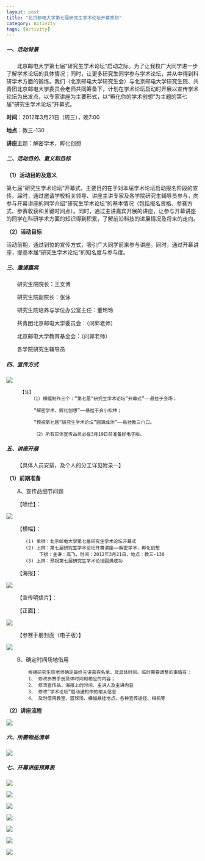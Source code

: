 ```yaml
---
layout: post
title: "北京邮电大学第七届研究生学术论坛开幕策划"
category: Activity
tags: [Activity]
---
```


##### 一、活动背景

&emsp;&emsp;北京邮电大学第七届“研究生学术论坛”启动之际。为了让我校广大同学进一步了解学术论坛的具体情况；同时，让更多研究生同学参与学术论坛，并从中得到科研学术方面的锻炼。我们（北京邮电大学研究生会）与北京邮电大学研究生院、共青团北京邮电大学委员会老师共同筹备下，计划在学术论坛启动时开展以宣传学术论坛为出发点，以专家讲座为主要形式，以“孵化你的学术创想”为主题的第七届“研究生学术论坛”开幕式。

**时间**：2012年3月21日（周三），晚7:00

**地点**：教三-130

**讲座**主题：解密学术，孵化创想
&nbsp;
##### 二、活动目的、意义和目标

**（1）活动目的及意义**

第七届“研究生学术论坛”开幕式，主要目的在于对本届学术论坛启动报名阶段的宣传。届时，通过邀请学校相关领导、讲座主讲专家及各学院研究生辅导员参与，向参与开幕讲座的同学介绍“研究生学术论坛”的基本情况（包括报名资格、参赛方式、参赛收获和关键时间点）。同时，通过主讲嘉宾开展的讲座，让参与开幕讲座的同学在科研学术方面的知识得到积累，了解前沿科技的进展情况及将来的走向。

**（2）活动目标**

活动前期，通过到位的宣传方式，吸引广大同学前来参与讲座。同时，通过开幕讲座，提高本届“研究生学术论坛”的知名度与参与度。

##### 三、邀请嘉宾

&emsp;&emsp;研究生院院长：王文博

&emsp;&emsp;研究生院副院长：张泳

&emsp;&emsp;研究生院培养与学位办公室主任：董玲玲

&emsp;&emsp;共青团北京邮电大学委员会：（问郭老师）

&emsp;&emsp;北京邮电大学教育基金会：（问郭老师）

&emsp;&emsp;各学院研究生辅导员

##### 四、宣传方式

![](/assets/img/AcademicForum/1.png)

         【注】
             （1）横幅制作三个：“第七届“研究生学术论坛”开幕式”——悬挂于会场；

              “解密学术，孵化创想”——悬挂于会小松林；

              “预祝第七届“研究生学术论坛”圆满成功”——悬挂教三门口。

              （2）所有实体宣传品务必在3月19日前准备好电子版。

##### 五、讲座开展

&emsp;&emsp;【具体人员安排，及个人的分工详见附录一】

**（1）前期准备**

&emsp;&emsp;A、宣传品细节问题

&emsp;&emsp;【喷绘】：

![](/assets/img/AcademicForum/2.png)

&emsp;&emsp;【横幅】：

           (1) 单排：北京邮电大学第七届研究生学术论坛开幕式
           (2) 上排：第七届研究生学术论坛开幕讲座——解密学术，孵化创想
                下排：主讲：高飞，时间：2012年3月21日，地点：教三-130
           (3) 上排：预祝第七届研究生学术论坛圆满成功

&emsp;&emsp;【海报】：

![](/assets/img/AcademicForum/3.png)

&emsp;&emsp;【宣传明信片】：

&emsp;&emsp;【正面】：

![](/assets/img/AcademicForum/4.png)

&emsp;&emsp;【参赛手册封面（电子版）】

![](/assets/img/AcademicForum/5.png)

&emsp;&emsp;B、确定时间场地借用

            根据研究生院老师确定最终主讲嘉宾名单，及具体时间。临时需要调整的事情有：
            1、 修改参赛手册具体时间和相应的内容；
            2、 修改宣传品，海报上的时间、主讲人及主讲内容
            3、 修改“学术论坛”启动通知中的相关信息
            4、 及时借用教室、篮球场、横幅悬挂地点、各种宣传途径、相机等

**（2）讲座流程**

![](/assets/img/AcademicForum/6.png)

##### 六、所需物品清单

![](/assets/img/AcademicForum/7.png)

##### 七、开幕讲座预算表

![](/assets/img/AcademicForum/8.png)


![](/assets/img/AcademicForum/9.png)

![](/assets/img/AcademicForum/10.png)

![](/assets/img/AcademicForum/11.png)

![](/assets/img/AcademicForum/12.png)

![](/assets/img/AcademicForum/13.png)

![](/assets/img/AcademicForum/14.png)




